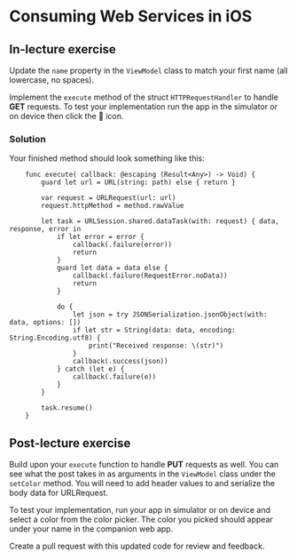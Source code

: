# Consuming Web Services in iOS

## In-lecture exercise

Update the `name` property in the `ViewModel` class to match your first name (all lowercase, no spaces).

Implement the `execute` method of the struct `HTTPRequestHandler` to handle **GET** requests. To test your implementation run the app in the simulator or on device then click the 🔁 icon.

### Solution

Your finished method should look something like this:

```
    func execute( callback: @escaping (Result<Any>) -> Void) {
        guard let url = URL(string: path) else { return }

        var request = URLRequest(url: url)
        request.httpMethod = method.rawValue

        let task = URLSession.shared.dataTask(with: request) { data, response, error in
            if let error = error {
                callback(.failure(error))
                return
            }
            guard let data = data else {
                callback(.failure(RequestError.noData))
                return
            }

            do {
                let json = try JSONSerialization.jsonObject(with: data, options: [])
                if let str = String(data: data, encoding: String.Encoding.utf8) {
                    print("Received response: \(str)")
                }
                callback(.success(json))
            } catch (let e) {
                callback(.failure(e))
            }
        }

        task.resume()
    }
```

## Post-lecture exercise

Build upon your `execute` function to handle **PUT** requests as well. You can see what the post takes in as arguments in the `ViewModel` class under the `setColor` method. You will need to add header values to and serialize the body data for URLRequest.

To test your implementation, run your app in simulator or on device and select a color from the color picker. The color you picked should appear under your name in the companion web app.

Create a pull request with this updated code for review and feedback.
